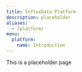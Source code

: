 ```yaml
---
title: InfluxData Platform
description: placeholder
aliases:
  - /platform/
menu:
  platform:
    name: Introduction
---
```


This is a placeholder page
